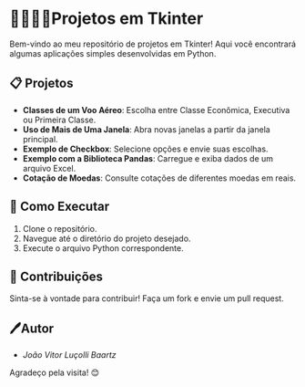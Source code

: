 # 👨🏻‍💻📝Projetos em Tkinter

Bem-vindo ao meu repositório de projetos em Tkinter! Aqui você encontrará algumas aplicações simples desenvolvidas em Python.

## 📋 Projetos

- **Classes de um Voo Aéreo**: Escolha entre Classe Econômica, Executiva ou Primeira Classe.
- **Uso de Mais de Uma Janela**: Abra novas janelas a partir da janela principal.
- **Exemplo de Checkbox**: Selecione opções e envie suas escolhas.
- **Exemplo com a Biblioteca Pandas**: Carregue e exiba dados de um arquivo Excel.
- **Cotação de Moedas**: Consulte cotações de diferentes moedas em reais.

## 🚀 Como Executar

1. Clone o repositório.
2. Navegue até o diretório do projeto desejado.
3. Execute o arquivo Python correspondente.

## 🤝 Contribuições

Sinta-se à vontade para contribuir! Faça um fork e envie um pull request.

## 🖊️Autor

- *João Vitor Luçolli Baartz*


Agradeço pela visita! 😊
